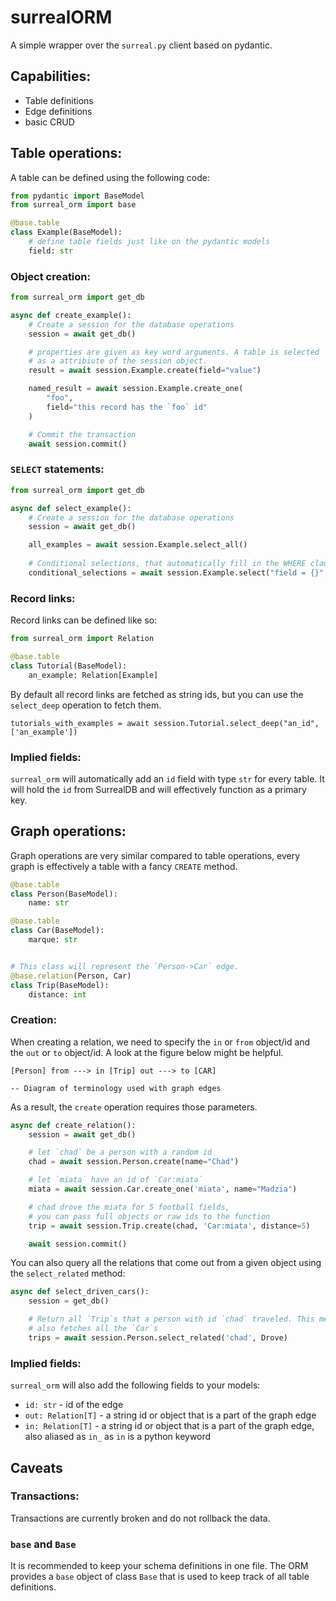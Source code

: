# surrealORM

A simple wrapper over the `surreal.py` client based on pydantic.


## Capabilities:

- Table definitions
- Edge definitions
- basic CRUD

## Table operations:

A table can be defined using the following code:

```python
from pydantic import BaseModel
from surreal_orm import base 

@base.table 
class Example(BaseModel):
    # define table fields just like on the pydantic models
    field: str
```

### Object creation:

```python
from surreal_orm import get_db

async def create_example():
    # Create a session for the database operations
    session = await get_db()

    # properties are given as key word arguments. A table is selected 
    # as a attribiute of the session object.
    result = await session.Example.create(field="value")

    named_result = await session.Example.create_one(
        "foo", 
        field="this record has the `foo` id"
    )

    # Commit the transaction
    await session.commit()
```

### `SELECT` statements:

```python
from surreal_orm import get_db

async def select_example():
    # Create a session for the database operations
    session = await get_db()

    all_examples = await session.Example.select_all()
    
    # Conditional selections, that automatically fill in the WHERE clause
    conditional_selections = await session.Example.select("field = {}", ("foo"))
```

### Record links:

Record links can be defined like so:

```python
from surreal_orm import Relation

@base.table
class Tutorial(BaseModel):
    an_example: Relation[Example]

```

By default all record links are fetched as string ids, but you can use the 
`select_deep` operation to fetch them.

```
tutorials_with_examples = await session.Tutorial.select_deep("an_id", ['an_example'])
```

### Implied fields:

`surreal_orm` will automatically add an `id` field with type `str` for every 
table. It will hold the `id` from SurrealDB and will effectively function as a 
primary key.

## Graph operations:

Graph operations are very similar compared to table operations, every graph 
is effectively a table with a fancy `CREATE` method.

```python
@base.table
class Person(BaseModel):
    name: str

@base.table
class Car(BaseModel):
    marque: str


# This class will represent the `Person->Car` edge.
@base.relation(Person, Car)
class Trip(BaseModel):
    distance: int

```

### Creation:

When creating a relation, we need to specify the `in` or `from` object/id and 
the `out` or `to` object/id. A look at the figure below might be helpful.

```
[Person] from ---> in [Trip] out ---> to [CAR]

-- Diagram of terminology used with graph edges
```

As a result, the `create` operation requires those parameters.

```python
async def create_relation():
    session = await get_db()

    # let `chad` be a person with a random id
    chad = await session.Person.create(name="Chad")

    # let `miata` have an id of `Car:miata`
    miata = await session.Car.create_one('miata', name="Madzia")

    # chad drove the miata for 5 football fields, 
    # you can pass full objects or raw ids to the function
    trip = await session.Trip.create(chad, 'Car:miata', distance=5)

    await session.commit()
```

You can also query all the relations that come out from a given object using the
`select_related` method:

```python
async def select_driven_cars():
    session = get_db()

    # Return all `Trip`s that a person with id `chad` traveled. This method 
    # also fetches all the `Car`s 
    trips = await session.Person.select_related('chad', Drove)
```

### Implied fields:

`surreal_orm` will also add the following fields to your models:
- `id: str` - id of the edge
- `out: Relation[T]` - a string id or object that is a part of the graph edge
- `in: Relation[T]` - a string id or object that is a part of the graph edge, also 
aliased as `in_` as `in` is a python keyword

## Caveats

### Transactions:

Transactions are currently broken and do not rollback the data.

### `base` and `Base`

It is recommended to keep your schema definitions in one file. The ORM provides 
a `base` object of class `Base` that is used to keep track of all table definitions.
